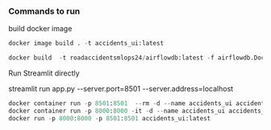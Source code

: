 ### Commands to run 

build docker image

```python
docker image build . -t accidents_ui:latest 

docker build  -t roadaccidentsmlops24/airflowdb:latest -f airflowdb.Dockerfile  .  --load

```
Run Streamlit directly 

streamlit run app.py --server.port=8501 --server.address=localhost

```python
docker container run -p 8501:8501  --rm -d --name accidents_ui accidents_ui:latest 
docker container run -p 8000:8000 -it -d --name accidents_ui accidents_ui:latest  bash
docker run -p 8000:8000 -p 8501:8501 accidents_ui:latest
```
